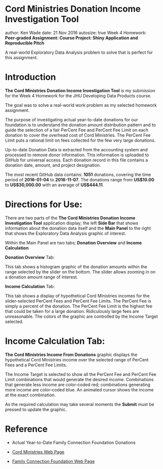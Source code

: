 Cord Ministries Donation Income Investigation Tool
========================================================
author: Ken Wade
date: 21 Nov 2016
autosize: true
Week 4 Homework: **Peer-graded Assignment: Course Project: Shiny Application and Reproducible Pitch**

A real-world Exploratory Data Analysis problem to solve that is perfect for this assignment.

Introduction
========================================================

**The Cord Ministries Donation Income Investigation Tool** is my submission for the Week 4 Homework for the JHU Developing Data Products course.

The goal was to solve a real-world work problem as my selected homework assignment.

The purpose of investigating actual year-to-date donations for our foundation is to understand the donation amount distribution pattern and to guide the selection of a fair PerCent Fee and PerCent Fee Limit on each donation to cover the overhead cost of Cord Ministries. The PerCent Fee Limit puts a rational limit on fees collected for the few very large donations.

Up-to-date Donation Data is extracted from the accounting system and processed to remove donor information. This information is uploaded to GitHub for universal access. Each donation record in this file contains a donation date, amount, and project designation.



The most recent GitHub data contains: **1051** donations, covering the time period of **2016-01-04** to **2016-11-07**. The donations range from **US\$10.00** to **US\$30,000.00** with an average of **US\$444.11**.


Directions for Use:
========================================================
There are two parts of the **The Cord Ministries Donation Income Investigation Tool** application display; the left **Side Bar** that shows information about the donation data itself and the **Main Panel** to the right that shows the Exploratory Data Analysis graphic of interest.

Within the Main Panel are two tabs; **Donation Overview** and **Income Calculation**

**Donation Overview** Tab:

This tab shows a histogram graphic of the donation amounts within the range selected by the slider on the bottom. The slider allows zooming in on a donation amount range of interest.

**Income Calculation** Tab:

This tab shows a display of hypothetical Cord Ministries incomes for the slider-selected PerCent Fees and PerCent Fee Limits. The PerCent Fee is simply a percent of the donation. The PerCent Fee Limit is the highest fee that could be taken for a large donation. Ridiculously large fees are unreasonable. The colors of the graphic are controlled by the Income Target selected.

Income Calculation Tab:
========================================================
**The Cord Ministries Income From Donations** graphic displays the hypothetical Cord Ministries income over the selected range of PerCent Fees and a PerCent Fee Limits.

The Income Target is selected to show all the PerCent Fee and PerCent Fee Limit combinations that would generate the desired income. Combinations that generate less income are color-coded red; combinations generating more income are color-coded blue. An animated cursor shows the income at the exact combination.

As the required calculation may take several moments the **Submit** must be pressed to update the graphic.

Reference
========================================================

* Actual Year-to-Date Family Connection Foundation Donations

* [Cord Ministries Web Page](http://www.cordmin.com/)

* [Family Connection Foundation Web Page](http://www.thaiconnections.org/fcf)

